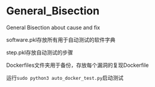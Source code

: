 # General_Bisection
General Bisection about cause and fix

software.pkl存放所有用于自动测试的软件字典

step.pkl存放自动测试的步骤

Dockerfiles文件夹用于备份，存放每个漏洞的复现Dockerfile

运行`sudo python3 auto_docker_test.py`启动测试
